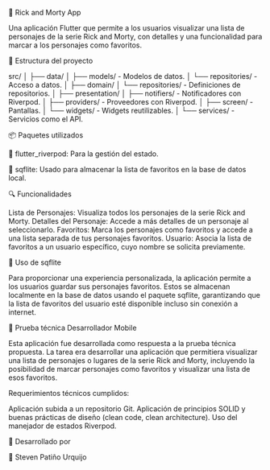 🚀 Rick and Morty App

Una aplicación Flutter que permite a los usuarios visualizar una lista de personajes de la serie Rick and Morty, con detalles y una funcionalidad para marcar a los personajes como favoritos.

📂 Estructura del proyecto

src/
│
├── data/
│ ├── models/ - Modelos de datos.
│ └── repositories/ - Acceso a datos.
│
├── domain/
│ └── repositories/ - Definiciones de repositorios.
│
├── presentation/
│ ├── notifiers/ - Notificadores con Riverpod.
│ ├── providers/ - Proveedores con Riverpod.
│ ├── screen/ - Pantallas.
│ └── widgets/ - Widgets reutilizables.
│
└── services/ - Servicios como el API.

📦 Paquetes utilizados

📌 flutter_riverpod: Para la gestión del estado.

📌 sqflite: Usado para almacenar la lista de favoritos en la base de datos local.

🔍 Funcionalidades

Lista de Personajes: Visualiza todos los personajes de la serie Rick and Morty.
Detalles del Personaje: Accede a más detalles de un personaje al seleccionarlo.
Favoritos: Marca los personajes como favoritos y accede a una lista separada de tus personajes favoritos.
Usuario: Asocia la lista de favoritos a un usuario específico, cuyo nombre se solicita previamente.

💾 Uso de sqflite

Para proporcionar una experiencia personalizada, la aplicación permite a los usuarios guardar sus personajes favoritos. Estos se almacenan localmente en la base de datos usando el paquete sqflite, garantizando que la lista de favoritos del usuario esté disponible incluso sin conexión a internet.

📝 Prueba técnica Desarrollador Mobile

Esta aplicación fue desarrollada como respuesta a la prueba técnica propuesta. La tarea era desarrollar una aplicación que permitiera visualizar una lista de personajes o lugares de la serie Rick and Morty, incluyendo la posibilidad de marcar personajes como favoritos y visualizar una lista de esos favoritos.

Requerimientos técnicos cumplidos:

Aplicación subida a un repositorio Git.
Aplicación de principios SOLID y buenas prácticas de diseño (clean code, clean architecture).
Uso del manejador de estados Riverpod.

💼 Desarrollado por

👤 Steven Patiño Urquijo
